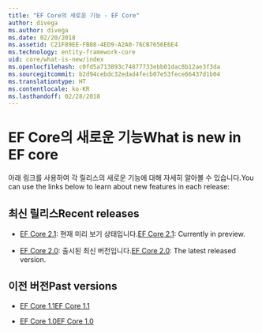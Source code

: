 ```yaml
---
title: "EF Core의 새로운 기능 - EF Core"
author: divega
ms.author: divega
ms.date: 02/20/2018
ms.assetid: C21F89EE-FB08-4ED9-A2A0-76CB7656E6E4
ms.technology: entity-framework-core
uid: core/what-is-new/index
ms.openlocfilehash: c0fd5a713893c74877733ebb01dac8b12ae3f3da
ms.sourcegitcommit: b2d94cebdc32edad4fecb07e53fece66437d1b04
ms.translationtype: HT
ms.contentlocale: ko-KR
ms.lasthandoff: 02/28/2018
---
```

# <a name="what-is-new-in-ef-core"></a><span data-ttu-id="399be-102">EF Core의 새로운 기능</span><span class="sxs-lookup"><span data-stu-id="399be-102">What is new in EF core</span></span>

<span data-ttu-id="399be-103">아래 링크를 사용하여 각 릴리스의 새로운 기능에 대해 자세히 알아볼 수 있습니다.</span><span class="sxs-lookup"><span data-stu-id="399be-103">You can use the links below to learn about new features in each release:</span></span>

## <a name="recent-releases"></a><span data-ttu-id="399be-104">최신 릴리스</span><span class="sxs-lookup"><span data-stu-id="399be-104">Recent releases</span></span>

- <span data-ttu-id="399be-105">[EF Core 2.1](xref:core/what-is-new/ef-core-2.1): 현재 미리 보기 상태입니다.</span><span class="sxs-lookup"><span data-stu-id="399be-105">[EF Core 2.1](xref:core/what-is-new/ef-core-2.1): Currently in preview.</span></span>

- <span data-ttu-id="399be-106">[EF Core 2.0](xref:core/what-is-new/ef-core-2.0): 출시된 최신 버전입니다.</span><span class="sxs-lookup"><span data-stu-id="399be-106">[EF Core 2.0](xref:core/what-is-new/ef-core-2.0): The latest released version.</span></span>

## <a name="past-versions"></a><span data-ttu-id="399be-107">이전 버전</span><span class="sxs-lookup"><span data-stu-id="399be-107">Past versions</span></span>

- [<span data-ttu-id="399be-108">EF Core 1.1</span><span class="sxs-lookup"><span data-stu-id="399be-108">EF Core 1.1</span></span>](xref:core/what-is-new/ef-core-1.1)

- [<span data-ttu-id="399be-109">EF Core 1.0</span><span class="sxs-lookup"><span data-stu-id="399be-109">EF Core 1.0</span></span>](xref:core/what-is-new/ef-core-1.0)
